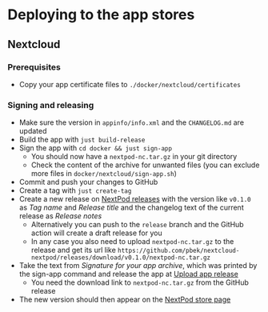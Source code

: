 # Deploying to the app stores

## Nextcloud

### Prerequisites

- Copy your app certificate files to `./docker/nextcloud/certificates`

### Signing and releasing

- Make sure the version in `appinfo/info.xml` and the `CHANGELOG.md` are updated
- Build the app with `just build-release`
- Sign the app with `cd docker && just sign-app`
  - You should now have a `nextpod-nc.tar.gz` in your git directory
  - Check the content of the archive for unwanted files (you can exclude more files in
    `docker/nextcloud/sign-app.sh`)
- Commit and push your changes to GitHub
- Create a tag with `just create-tag`
- Create a new release on [NextPod releases](https://github.com/pbek/nextcloud-nextpod/releases)
  with the version like `v0.1.0` as _Tag name_ and _Release title_ and the changelog text of the current
  release as _Release notes_
  - Alternatively you can push to the `release` branch and the GitHub action will create
    a draft release for you
  - In any case you also need to upload `nextpod-nc.tar.gz` to the release and get its url
    like `https://github.com/pbek/nextcloud-nextpod/releases/download/v0.1.0/nextpod-nc.tar.gz`
- Take the text from _Signature for your app archive_, which was printed by the sign-app command and
  release the app at [Upload app release](https://apps.nextcloud.com/developer/apps/releases/new)
  - You need the download link to `nextpod-nc.tar.gz` from the GitHub release
- The new version should then appear on the [NextPod store page](https://apps.nextcloud.com/apps/nextpod)

<!--
## ownCloud

### Prerequisites

- Copy your app certificate files to `./docker/owncloud/certificates`

### Signing and releasing

- Make sure the version in `appinfo/info.xml` and the `CHANGELOG.md` are updated
- Sign the app with `cd docker && just sign-app-owncloud`
    - You should now have a `nextpod-oc.tar.gz` in your git directory
    - Check the content of the archive for unwanted files (you can exclude more files in
      `docker/owncloud/sign-app.sh`)
- Upload `nextpod-oc.tar.gz` on [ownCloud producs](https://marketplace.owncloud.com/account/products)
- Publish app on [nextpod](https://marketplace.owncloud.com/account/edit/nextpod)!
-->
